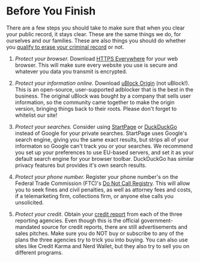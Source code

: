 # Before You Finish

There are a few steps you should take to make sure that when you clear your public record, it stays clear. These are the same things we do, for ourselves and our families. These are also things you should do whether you [qualify to erase your criminal record](https://www.expeal.com/) or not.

1. *Protect your browser.* Download [HTTPS Everywhere](https://www.eff.org/HTTPS-EVERYWHERE) for your web browser. This will make sure every website you use is secure and whatever you data you transmit is encrypted.

2. *Protect your information online.* Download [uBlock Origin](</a>) (not uBlock!). This is an open-source, user-supported adblocker that is the best in the business. The original uBlock was bought by a company that sells user information, so the community came together to make the origin version, bringing things back to their roots. Please don't forget to whitelist our site!

3. *Protect your searches.* Consider using [StartPage](https://eu.startpage.com/) or [DuckDuckGo](https://duckduckgo.com/) instead of Google for your private searches. StartPage uses Google's search engine, giving you the same exact results, but strips all of your informaton so Google can't track you or your searches. We recommend you set up your preferences to use EU-based servers, and set it as your default search engine for your browser toolbar. DuckDuckGo has similar privacy features but provides it's own search results.

4. *Protect your phone number.* Register your phone number's on the Federal Trade Commission (FTC)'s [Do Not Call Registry](https://www.donotcall.gov/). This will allow you to seek fines and civil penalties, as well as attorney fees and costs, if a telemarketing firm, collections firm, or anyone else calls you unsolicited.

5. *Protect your credit.* Obtain your [credit report](https://www.annualcreditreport.com/index.action) from each of the three reporting agencies. Even though this is the official government-mandated source for credit reports, there are still advertisements and sales pitches. Make sure you do NOT buy or subscribe to any of the plans the three agencies try to trick you into buying. You can also use sites like Credit Karma and Nerd Wallet, but they also try to sell you on different programs.